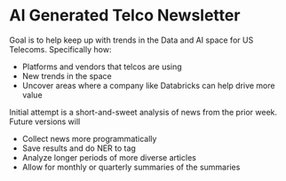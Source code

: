 # AI Generated Telco Newsletter
Goal is to help keep up with trends in the Data and AI space for US Telecoms. Specifically how:
- Platforms and vendors that telcos are using
- New trends in the space
- Uncover areas where a company like Databricks can help drive more value

Initial attempt is a short-and-sweet analysis of news from the prior week. Future versions will 
- Collect news more programmatically
- Save results and do NER to tag
- Analyze longer periods of more diverse articles
- Allow for monthly or quarterly summaries of the summaries
